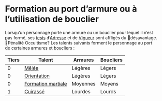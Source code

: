 # Formation au port d’armure ou à l’utilisation de bouclier

Lorsqu’un personnage porte une armure ou un bouclier pour lequel il n’est pas formé, ses [tests](/docs/tests.md) d’[Adresse](/docs/attributs/adresse.md) et de [Vigueur](/docs/attributs/vigueur.md) sont affligés du 🚧désavantage. 🚧Pénalité Occultisme? Les talents suivants forment le personnage au port de certaines armures et boucliers :

| Tiers | Talent                                                      | Armures  | Boucliers |
| ----- | ----------------------------------------------------------- | -------- | --------- |
| 0     | [Mêlée](/docs/talents/melee.json)                           | Légères  | Légers    |
| 0     | [Orientation](/docs/talents/orientation.json)               | Légères  | Légers    |
| 0     | [Formation martiale](/docs/talents/formation-martiale.json) | Moyennes | Moyens    |
| 1     | [Cuirassé](/docs/talents/cuirasse.json)                     | Lourdes  | Lourds    |
